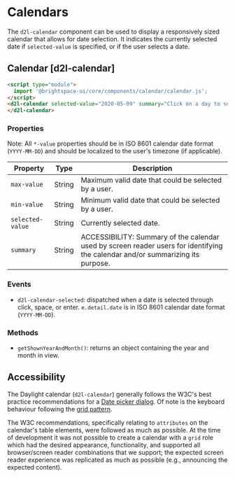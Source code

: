 # Calendars

The `d2l-calendar` component can be used to display a responsively sized calendar that allows for date selection. It indicates the currently selected date if `selected-value` is specified, or if the user selects a date.

## Calendar [d2l-calendar]

<!-- docs: demo code properties name:d2l-calendar sandboxTitle:'Calendar' display:block -->
```html
<script type="module">
  import '@brightspace-ui/core/components/calendar/calendar.js';
</script>
<d2l-calendar selected-value="2020-05-09" summary="Click on a day to select it.">
</d2l-calendar>
```

<!-- docs: start hidden content -->
### Properties

Note: All `*-value` properties should be in ISO 8601 calendar date format (`YYYY-MM-DD`) and should be localized to the user's timezone (if applicable).

| Property | Type | Description |
|--|--|--|
| `max-value` | String | Maximum valid date that could be selected by a user. |
| `min-value` | String |  Minimum valid date that could be selected by a user. |
| `selected-value` | String | Currently selected date. |
| `summary` | String | ACCESSIBILITY: Summary of the calendar used by screen reader users for identifying the calendar and/or summarizing its purpose. |

### Events

* `d2l-calendar-selected`: dispatched when a date is selected through click, space, or enter. `e.detail.date` is in ISO 8601 calendar date format (`YYYY-MM-DD`).
<!-- docs: end hidden content -->

### Methods

- `getShownYearAndMonth()`: returns an object containing the year and month in view.

## Accessibility

The Daylight calendar (`d2l-calendar`) generally follows the W3C's best practice recommendations for a [Date picker dialog](https://www.w3.org/WAI/ARIA/apg/patterns/dialog-modal/examples/datepicker-dialog/). Of note is the keyboard behaviour following the [grid pattern](https://www.w3.org/WAI/ARIA/apg/patterns/grid/).

The W3C recommendations, specifically relating to `attributes` on the calendar's table elements, were followed as much as possible. At the time of development it was not possible to create a calendar with a `grid` role which had the desired appearance, functionality, and supported all browser/screen reader combinations that we support; the expected screen reader experience was replicated as much as possible (e.g., announcing the expected content).
